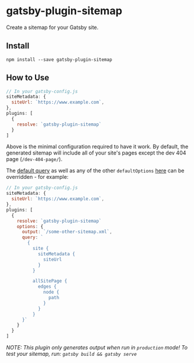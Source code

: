 # gatsby-plugin-sitemap

Create a sitemap for your Gatsby site.

## Install

`npm install --save gatsby-plugin-sitemap`

## How to Use

```javascript
// In your gatsby-config.js
siteMetadata: {
  siteUrl: `https://www.example.com`,
},
plugins: [
  {
    resolve: `gatsby-plugin-sitemap`
  }
]
```

Above is the minimal configuration required to have it work. By default, the
generated sitemap will include all of your site's pages except the dev 404 page
(`/dev-404-page/`).

The [default query](https://github.com/gatsbyjs/gatsby/blob/master/packages/gatsby-plugin-sitemap/src/internals.js#L16)
as well as any of the other `defaultOptions` [here](https://github.com/gatsbyjs/gatsby/blob/master/packages/gatsby-plugin-sitemap/src/internals.js#L15)
can be overridden - for example:

```javascript
// In your gatsby-config.js
siteMetadata: {
  siteUrl: `https://www.example.com`,
},
plugins: [
  {
    resolve: `gatsby-plugin-sitemap`
    options: {
      output: `/some-other-sitemap.xml`,
      query: `
        {
          site {
            siteMetadata {
              siteUrl
            }
          }

          allSitePage {
            edges {
              node {
                path
              }
            }
          }
      }`
    }
  }
]
```

_NOTE: This plugin only generates output when run in `production` mode! To test your sitemap, run: `gatsby build && gatsby serve`_

